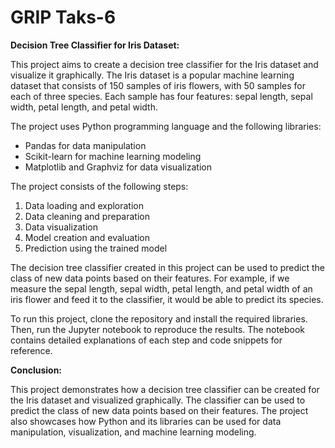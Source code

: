 # GRIP Taks-6
**Decision Tree Classifier for Iris Dataset:**

This project aims to create a decision tree classifier for the Iris dataset and visualize it graphically. The Iris dataset is a popular machine learning dataset that consists of 150 samples of iris flowers, with 50 samples for each of three species. Each sample has four features: sepal length, sepal width, petal length, and petal width.

The project uses Python programming language and the following libraries:

- Pandas for data manipulation
- Scikit-learn for machine learning modeling
- Matplotlib and Graphviz for data visualization

The project consists of the following steps:

1. Data loading and exploration
2. Data cleaning and preparation
3. Data visualization
4. Model creation and evaluation
5. Prediction using the trained model

The decision tree classifier created in this project can be used to predict the class of new data points based on their features. For example, if we measure the sepal length, sepal width, petal length, and petal width of an iris flower and feed it to the classifier, it would be able to predict its species.

To run this project, clone the repository and install the required libraries. Then, run the Jupyter notebook to reproduce the results. The notebook contains detailed explanations of each step and code snippets for reference.

**Conclusion:**

This project demonstrates how a decision tree classifier can be created for the Iris dataset and visualized graphically. The classifier can be used to predict the class of new data points based on their features. The project also showcases how Python and its libraries can be used for data manipulation, visualization, and machine learning modeling.
